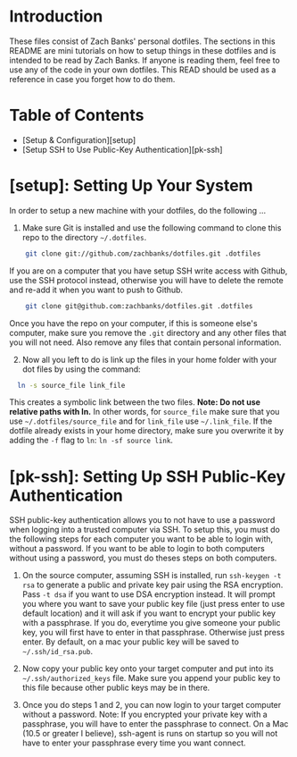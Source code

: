 Introduction
===
These files consist of Zach Banks' personal dotfiles. The sections in this README are mini tutorials on how to setup things in these dotfiles and is intended to be read by Zach Banks. If anyone is reading them, feel free to use any of the code in your own dotfiles. This READ should be used as a reference in case you forget how to do them.

Table of Contents
==
* [Setup & Configuration][setup]
* [Setup SSH to Use Public-Key Authentication][pk-ssh]

[setup]:
Setting Up Your System
===
In order to setup a new machine with your dotfiles, do the following ...

1. Make sure Git is installed and use the following command to clone this repo to the directory `~/.dotfiles`.
```bash
	git clone git://github.com/zachbanks/dotfiles.git .dotfiles
```
If you are on a computer that you have setup SSH write access with Github, use the SSH protocol instead, otherwise you will have to delete the remote and re-add it when you want to push to Github.
```bash
	git clone git@github.com:zachbanks/dotfiles.git .dotfiles
```
Once you have the repo on your computer, if this is someone else's computer, make sure you remove the `.git` directory and any other files that you will not need. Also remove any files that contain personal information.

2. Now all you left to do is link up the files in your home folder with your dot files by using the command: 
```bash
  ln -s source_file link_file
```
This creates a symbolic link between the two files. **Note: Do not use relative paths with ln.** In other words, for `source_file` make sure that you use `~/.dotfiles/source_file` and for `link_file` use
`~/.link_file`. If the dotfile already exists in your home directory, make sure you overwrite it by adding the `-f` flag to `ln`: `ln -sf source link`.

[pk-ssh]:
Setting Up SSH Public-Key Authentication
===

SSH public-key authentication allows you to not have to use a password when logging into a trusted computer via SSH. 
To setup this, you must do the following steps for each computer you want to be able to login with, without a password.
If you want to be able to login to both computers without using a password, you must do theses steps on both computers.

1. On the source computer, assuming SSH is installed, run `ssh-keygen -t rsa` to generate a public and private key pair using the RSA encryption. Pass `-t dsa` if you want to use DSA encryption instead. It will prompt you where you want to save your public key file (just press enter to use default location) and it will ask if you want to encrypt your public key with a passphrase. If you do, everytime you give someone your public key, you will first have to enter in that passphrase. Otherwise just press enter. By default, on a mac your public key will be saved to `~/.ssh/id_rsa.pub`.

2. Now copy your public key onto your target computer and put into its `~/.ssh/authorized_keys` file. Make sure you append your public key to this file because other public keys may be in there. 

3. Once you do steps 1 and 2, you can now login to your target computer without a password. Note: If you encrypted your private key with a passphrase, you will have to enter the passphrase to connect. On a Mac (10.5 or greater I believe), ssh-agent is runs on startup so you will not have to enter your passphrase every time you want connect.